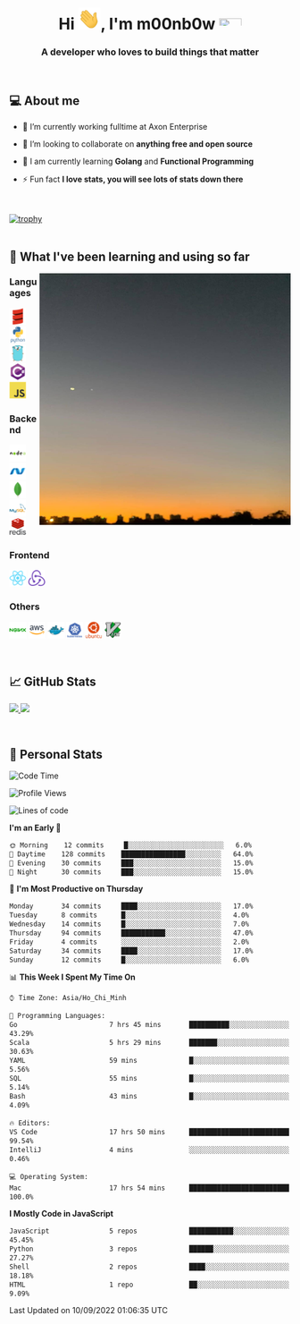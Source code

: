 <h1 align="center">Hi <img src="https://raw.githubusercontent.com/ABSphreak/ABSphreak/master/gifs/Hi.gif" width="40px" />,  I'm m00nb0w <img src="https://media.giphy.com/media/Xf7T7zOwZm9WbHvTap/giphy.gif" width="40px" height="20px"></h1>
<h3 align="center">A developer who loves to build things that matter</h3>

<br/>

## 💻 About me

- 🔭 I’m currently working fulltime at Axon Enterprise 

- 👯 I’m looking to collaborate on **anything free and open source**

- 🧠 I am currently learning **Golang** and **Functional Programming** 

- ⚡ Fun fact **I love stats, you will see lots of stats down there**



<br/><br/>[![trophy](https://github-profile-trophy.vercel.app/?username=m00nb0w&theme=nord&column=7)](https://github.com/ryo-ma/github-profile-trophy)<br/><br/>

## 🔧 What I've been learning and using so far

<img align="right" alt="readme" src="./assets/readme.jpg" width="450" height="450"/>

### Languages
<p align="left">
<img src="https://raw.githubusercontent.com/devicons/devicon/master/icons/scala/scala-original.svg" alt="scala" width="30" height="30" />
<img src="https://raw.githubusercontent.com/devicons/devicon/master/icons/python/python-original-wordmark.svg" alt="python" width="30" height="30" />
<img src="https://raw.githubusercontent.com/devicons/devicon/master/icons/go/go-original.svg" alt="go" width="30" height="30" />
<img src="https://raw.githubusercontent.com/devicons/devicon/master/icons/csharp/csharp-original.svg" alt="csharp" width="30" height="30" />
<img src="https://raw.githubusercontent.com/devicons/devicon/master/icons/javascript/javascript-original.svg" alt="js" width="30" height="30" />
</p>

### Backend
<p align="left">
<img src="https://raw.githubusercontent.com/devicons/devicon/master/icons/nodejs/nodejs-original-wordmark.svg" alt="nodejs" width="30" height="30" />
<img src="https://raw.githubusercontent.com/devicons/devicon/master/icons/dot-net/dot-net-original.svg" alt=".NET" width="30" height="30" />
<img src="https://raw.githubusercontent.com/devicons/devicon/master/icons/mongodb/mongodb-original.svg" alt="mongodb" width="30" height="30" />
<img src="https://raw.githubusercontent.com/devicons/devicon/master/icons/mysql/mysql-original-wordmark.svg" alt="mysql" width="30" height="30" />
<img src="https://raw.githubusercontent.com/devicons/devicon/master/icons/redis/redis-original-wordmark.svg" alt="redis" width="30" height="30" />
</p>

### Frontend
<p align="left">
<img src="https://raw.githubusercontent.com/devicons/devicon/master/icons/react/react-original.svg" alt="react" width="30" height="30" />
<img src="https://raw.githubusercontent.com/devicons/devicon/master/icons/redux/redux-original.svg" alt=".NET" width="30" height="30" />
</p>

### Others
<p align="left">
<img src="https://raw.githubusercontent.com/devicons/devicon/master/icons/nginx/nginx-original.svg" alt="nginx" width="30" height="30" />
<img src="https://raw.githubusercontent.com/github/explore/80688e429a7d4ef2fca1e82350fe8e3517d3494d/topics/aws/aws.png" alt="aws" width="30" height="30" />
<img src="https://raw.githubusercontent.com/devicons/devicon/master/icons/docker/docker-original.svg" alt="Docker" width="30" height="30" />
<img src="https://raw.githubusercontent.com/devicons/devicon/master/icons/kubernetes/kubernetes-plain-wordmark.svg" alt="Kubernetes" width="30" height="30" />
<img src="https://raw.githubusercontent.com/devicons/devicon/master/icons/ubuntu/ubuntu-plain-wordmark.svg" alt="Ubuntu" width="30" height="30" />
<img src="https://raw.githubusercontent.com/devicons/devicon/master/icons/vim/vim-original.svg" alt="Vim" width="30" height="30" />
</p>

<br/>

## 📈 GitHub Stats

<p>
<a href="https://github.com/m00nb0w">
  <img height="180em" src="https://github-readme-stats.vercel.app/api?username=m00nb0w&count_private=true&show_icons=true&include_all_commits=true&theme=darcula" />
  <img height="180em" src="http://github-readme-streak-stats.herokuapp.com?user=m00nb0w&theme=dark" />
</a>
</p>

<br/>

## 💪 Personal Stats
<!--START_SECTION:waka-->
![Code Time](http://img.shields.io/badge/Code%20Time-1%2C916%20hrs%2020%20mins-blue)

![Profile Views](http://img.shields.io/badge/Profile%20Views-17-blue)

![Lines of code](https://img.shields.io/badge/From%20Hello%20World%20I%27ve%20Written-8%20Million%20lines%20of%20code-blue)

**I'm an Early 🐤** 

```text
🌞 Morning    12 commits     █░░░░░░░░░░░░░░░░░░░░░░░░   6.0% 
🌆 Daytime    128 commits    ████████████████░░░░░░░░░   64.0% 
🌃 Evening    30 commits     ███░░░░░░░░░░░░░░░░░░░░░░   15.0% 
🌙 Night      30 commits     ███░░░░░░░░░░░░░░░░░░░░░░   15.0%

```
📅 **I'm Most Productive on Thursday** 

```text
Monday       34 commits     ████░░░░░░░░░░░░░░░░░░░░░   17.0% 
Tuesday      8 commits      █░░░░░░░░░░░░░░░░░░░░░░░░   4.0% 
Wednesday    14 commits     █░░░░░░░░░░░░░░░░░░░░░░░░   7.0% 
Thursday     94 commits     ███████████░░░░░░░░░░░░░░   47.0% 
Friday       4 commits      ░░░░░░░░░░░░░░░░░░░░░░░░░   2.0% 
Saturday     34 commits     ████░░░░░░░░░░░░░░░░░░░░░   17.0% 
Sunday       12 commits     █░░░░░░░░░░░░░░░░░░░░░░░░   6.0%

```


📊 **This Week I Spent My Time On** 

```text
⌚︎ Time Zone: Asia/Ho_Chi_Minh

💬 Programming Languages: 
Go                       7 hrs 45 mins       ██████████░░░░░░░░░░░░░░░   43.29% 
Scala                    5 hrs 29 mins       ███████░░░░░░░░░░░░░░░░░░   30.63% 
YAML                     59 mins             █░░░░░░░░░░░░░░░░░░░░░░░░   5.56% 
SQL                      55 mins             █░░░░░░░░░░░░░░░░░░░░░░░░   5.14% 
Bash                     43 mins             █░░░░░░░░░░░░░░░░░░░░░░░░   4.09%

🔥 Editors: 
VS Code                  17 hrs 50 mins      █████████████████████████   99.54% 
IntelliJ                 4 mins              ░░░░░░░░░░░░░░░░░░░░░░░░░   0.46%

💻 Operating System: 
Mac                      17 hrs 54 mins      █████████████████████████   100.0%

```

**I Mostly Code in JavaScript** 

```text
JavaScript               5 repos             ███████████░░░░░░░░░░░░░░   45.45% 
Python                   3 repos             ██████░░░░░░░░░░░░░░░░░░░   27.27% 
Shell                    2 repos             ████░░░░░░░░░░░░░░░░░░░░░   18.18% 
HTML                     1 repo              ██░░░░░░░░░░░░░░░░░░░░░░░   9.09%

```



 Last Updated on 10/09/2022 01:06:35 UTC
<!--END_SECTION:waka-->
